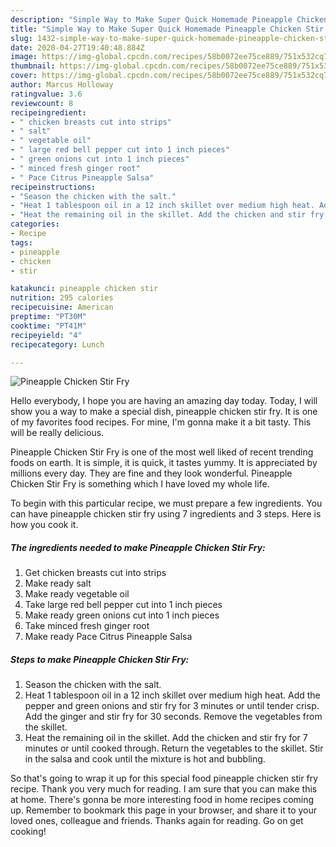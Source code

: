 ```yaml
---
description: "Simple Way to Make Super Quick Homemade Pineapple Chicken Stir Fry"
title: "Simple Way to Make Super Quick Homemade Pineapple Chicken Stir Fry"
slug: 1432-simple-way-to-make-super-quick-homemade-pineapple-chicken-stir-fry
date: 2020-04-27T19:40:48.884Z
image: https://img-global.cpcdn.com/recipes/58b0072ee75ce889/751x532cq70/pineapple-chicken-stir-fry-recipe-main-photo.jpg
thumbnail: https://img-global.cpcdn.com/recipes/58b0072ee75ce889/751x532cq70/pineapple-chicken-stir-fry-recipe-main-photo.jpg
cover: https://img-global.cpcdn.com/recipes/58b0072ee75ce889/751x532cq70/pineapple-chicken-stir-fry-recipe-main-photo.jpg
author: Marcus Holloway
ratingvalue: 3.6
reviewcount: 8
recipeingredient:
- " chicken breasts cut into strips"
- " salt"
- " vegetable oil"
- " large red bell pepper cut into 1 inch pieces"
- " green onions cut into 1 inch pieces"
- " minced fresh ginger root"
- " Pace Citrus Pineapple Salsa"
recipeinstructions:
- "Season the chicken with the salt."
- "Heat 1 tablespoon oil in a 12 inch skillet over medium high heat. Add the pepper and green onions and stir fry for 3 minutes or until tender crisp. Add the ginger and stir fry for 30 seconds. Remove the vegetables from the skillet."
- "Heat the remaining oil in the skillet. Add the chicken and stir fry for 7 minutes or until cooked through. Return the vegetables to the skillet. Stir in the salsa and cook until the mixture is hot and bubbling."
categories:
- Recipe
tags:
- pineapple
- chicken
- stir

katakunci: pineapple chicken stir 
nutrition: 295 calories
recipecuisine: American
preptime: "PT30M"
cooktime: "PT41M"
recipeyield: "4"
recipecategory: Lunch

---
```



![Pineapple Chicken Stir Fry](https://img-global.cpcdn.com/recipes/58b0072ee75ce889/751x532cq70/pineapple-chicken-stir-fry-recipe-main-photo.jpg)

Hello everybody, I hope you are having an amazing day today. Today, I will show you a way to make a special dish, pineapple chicken stir fry. It is one of my favorites food recipes. For mine, I'm gonna make it a bit tasty. This will be really delicious.



Pineapple Chicken Stir Fry is one of the most well liked of recent trending foods on earth. It is simple, it is quick, it tastes yummy. It is appreciated by millions every day. They are fine and they look wonderful. Pineapple Chicken Stir Fry is something which I have loved my whole life.


To begin with this particular recipe, we must prepare a few ingredients. You can have pineapple chicken stir fry using 7 ingredients and 3 steps. Here is how you cook it.

<!--inarticleads1-->

##### The ingredients needed to make Pineapple Chicken Stir Fry:

1. Get  chicken breasts cut into strips
1. Make ready  salt
1. Make ready  vegetable oil
1. Take  large red bell pepper cut into 1 inch pieces
1. Make ready  green onions cut into 1 inch pieces
1. Take  minced fresh ginger root
1. Make ready  Pace Citrus Pineapple Salsa




<!--inarticleads2-->

##### Steps to make Pineapple Chicken Stir Fry:

1. Season the chicken with the salt.
1. Heat 1 tablespoon oil in a 12 inch skillet over medium high heat. Add the pepper and green onions and stir fry for 3 minutes or until tender crisp. Add the ginger and stir fry for 30 seconds. Remove the vegetables from the skillet.
1. Heat the remaining oil in the skillet. Add the chicken and stir fry for 7 minutes or until cooked through. Return the vegetables to the skillet. Stir in the salsa and cook until the mixture is hot and bubbling.




So that's going to wrap it up for this special food pineapple chicken stir fry recipe. Thank you very much for reading. I am sure that you can make this at home. There's gonna be more interesting food in home recipes coming up. Remember to bookmark this page in your browser, and share it to your loved ones, colleague and friends. Thanks again for reading. Go on get cooking!
